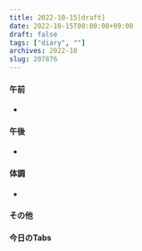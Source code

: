 ```yaml
---
title: 2022-10-15[draft]
date: 2022-10-15T00:00:00+09:00
draft: false
tags: ["diary", ""]
archives: 2022-10
slug: 207876
---
```

#### 午前
- 
#### 午後
- 
#### 体調
- 
#### その他
#### 今日のTabs